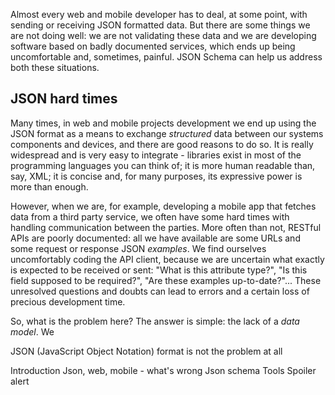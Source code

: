Almost every web and mobile developer has to deal, at some point, with sending or receiving JSON formatted data. But there are some things we are not doing well: we are not validating these data and we are developing software based on badly documented services, which ends up being uncomfortable and, sometimes, painful. JSON Schema can help us address both these situations.

## JSON hard times  ##

Many times, in web and mobile projects development we end up using the JSON format as a means to exchange *structured* data between our systems components and devices, and there are good reasons to do so. It is really widespread and is very easy to integrate - libraries exist in most of the programming languages you can think of; it is more human readable than, say, XML; it is concise and, for many purposes, its expressive power is more than enough.

However, when we are, for example, developing a mobile app that fetches data from a third party service, we often have some hard times with handling communication between the parties. More often than not, RESTful APIs are poorly documented: all we have available are some URLs and some request or response JSON *examples*. We find ourselves uncomfortably coding the API client, because we are uncertain what exactly is expected to be received or sent: "What is this attribute type?", "Is this field supposed to be required?", "Are these examples up-to-date?"... These unresolved questions and doubts can lead to errors and a certain loss of precious development time.

So, what is the problem here? The answer is simple: the lack of a *data model*. We 


JSON (JavaScript Object Notation) format is not the problem at all



Introduction
Json, web, mobile - what's wrong
Json schema
Tools
Spoiler alert
